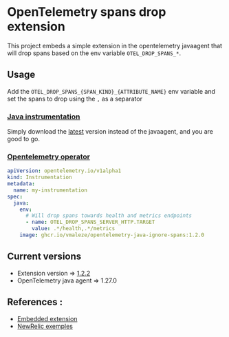 # OpenTelemetry spans drop extension

This project embeds a simple extension in the opentelemetry javaagent that will drop spans based on the env variable `OTEL_DROP_SPANS_*`.

## Usage

Add the `OTEL_DROP_SPANS_{SPAN_KIND}_{ATTRIBUTE_NAME}` env variable and set the spans to drop using the `,` as a separator

### [Java instrumentation](https://opentelemetry.io/docs/instrumentation/java/automatic/)
Simply download the [latest](https://github.com/vmaleze/opentelemetry-java-ignore-spans/releases) version instead of the javaagent, and you are good to go.  


### [Opentelemetry operator](https://github.com/open-telemetry/opentelemetry-operator#use-customized-or-vendor-instrumentation)

```yaml
apiVersion: opentelemetry.io/v1alpha1
kind: Instrumentation
metadata:
  name: my-instrumentation
spec:
  java:
    env:
      # Will drop spans towards health and metrics endpoints
      - name: OTEL_DROP_SPANS_SERVER_HTTP.TARGET
        value: .*/health,.*/metrics
    image: ghcr.io/vmaleze/opentelemetry-java-ignore-spans:1.2.0
```

## Current versions
* Extension version => [1.2.2](https://github.com/vmaleze/opentelemetry-java-ignore-spans/releases)
* OpenTelemetry java agent => 1.27.0

## References :
* [Embedded extension](https://github.com/open-telemetry/opentelemetry-java-instrumentation/blob/main/examples/extension/README.md#embed-extensions-in-the-opentelemetry-agent)
* [NewRelic exemples](https://github.com/newrelic/newrelic-opentelemetry-examples)
